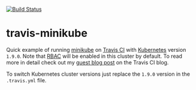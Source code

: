 [![Build Status](https://travis-ci.org/LiliC/travis-minikube.svg?branch=master)](https://travis-ci.org/LiliC/travis-minikube)

# travis-minikube

Quick example of running [minikube](https://github.com/kubernetes/minikube) on [Travis CI](https://travis-ci.org/) with [Kubernetes](https://github.com/kubernetes/kubernetes) version `1.9.0`. Note that [RBAC](https://kubernetes.io/docs/admin/authorization/rbac/) will be enabled in this cluster by default.
To read more in detail check out my [guest blog post](https://blog.travis-ci.com/2017-10-26-running-kubernetes-on-travis-ci-with-minikube) on the Travis CI blog.


To switch Kubernetes cluster versions just replace the `1.9.0` version in the `.travis.yml` file.


